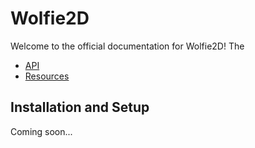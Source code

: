 # Wolfie2D
Welcome to the official documentation for Wolfie2D! The

* [API](./api/index.html)
* [Resources](./resources.md)

## Installation and Setup
Coming soon...